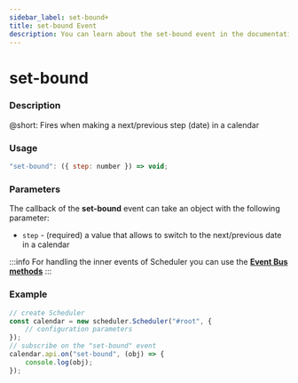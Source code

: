 ```yaml
---
sidebar_label: set-bound+
title: set-bound Event
description: You can learn about the set-bound event in the documentation of the DHTMLX JavaScript Scheduler library. Browse developer guides and API reference, try out code examples and live demos, and download a free 30-day evaluation version of DHTMLX Scheduler.
---
```


# set-bound

### Description

@short: Fires when making a next/previous step (date) in a calendar

### Usage

~~~jsx {}
"set-bound": ({ step: number }) => void;
~~~

### Parameters

The callback of the **set-bound** event can take an object with the following parameter:

- `step` - (required) a value that allows to switch to the next/previous date in a calendar

:::info
For handling the inner events of Scheduler you can use the [**Event Bus methods**](api/overview/eventbus_overview.md)
:::

### Example

~~~jsx {6-8}
// create Scheduler
const calendar = new scheduler.Scheduler("#root", {
	// configuration parameters
});
// subscribe on the "set-bound" event
calendar.api.on("set-bound", (obj) => {
	console.log(obj); 
});
~~~
